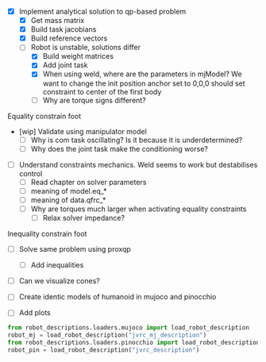 - [x] Implement analytical solution to qp-based problem
  - [x] Get mass matrix
  - [x] Build task jacobians
  - [x] Build reference vectors
  - [ ] Robot is unstable, solutions differ
    - [x] Build weight matrices
    - [x] Add joint task
    - [x] When using weld, where are the parameters in mjModel? We want to change the init position
          anchor set to 0,0,0 should set constraint to center of the first body
    - [ ] Why are torque signs different?

Equality constrain foot
- [wip] Validate using manipulator model
  - [ ] Why is com task oscillating? Is it because it is underdetermined? 
  - [ ] Why does the joint task make the conditioning worse?

- [ ] Understand constraints mechanics. Weld seems to work but destabilises control
  - [ ] Read chapter on solver parameters
  - [ ] meaning of model.eq_*
  - [ ] meaning of data.qfrc_*
  - [ ] Why are torques much larger when activating equality constraints
    - [ ] Relax solver impedance?

Inequality constrain foot
- [ ] Solve same problem using proxqp
  - [ ] Add inequalities
- [ ] Can we visualize cones?

- [ ] Create identic models of humanoid in mujoco and pinocchio

- [ ] Add plots
```python
from robot_descriptions.loaders.mujoco import load_robot_description
robot_mj = load_robot_description("jvrc_mj_description")
from robot_descriptions.loaders.pinocchio import load_robot_description
robot_pin = load_robot_description("jvrc_description")
```
